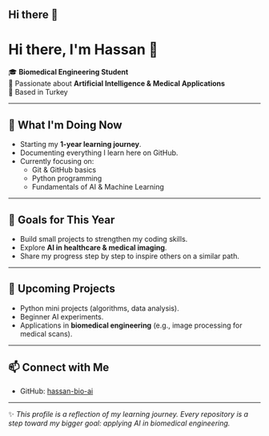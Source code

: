 ## Hi there 👋

# Hi there, I'm Hassan 👋  

🎓 **Biomedical Engineering Student**  
🤖 Passionate about **Artificial Intelligence & Medical Applications**  
📍 Based in Turkey  

---

## 🌱 What I'm Doing Now
- Starting my **1-year learning journey**.  
- Documenting everything I learn here on GitHub.  
- Currently focusing on:  
  - Git & GitHub basics  
  - Python programming  
  - Fundamentals of AI & Machine Learning  

---

## 🎯 Goals for This Year
- Build small projects to strengthen my coding skills.  
- Explore **AI in healthcare & medical imaging**.  
- Share my progress step by step to inspire others on a similar path.  

---

## 📂 Upcoming Projects
- Python mini projects (algorithms, data analysis).  
- Beginner AI experiments.  
- Applications in **biomedical engineering** (e.g., image processing for medical scans).  

---

## 📫 Connect with Me 
- GitHub: [hassan-bio-ai](https://github.com/hassan-bio-ai)  

---

✨ *This profile is a reflection of my learning journey. Every repository is a step toward my bigger goal: applying AI in biomedical engineering.*  
